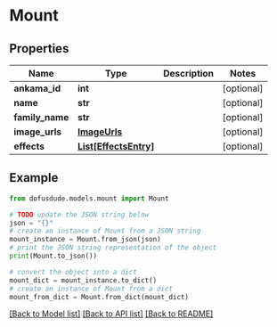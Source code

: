 # Mount


## Properties

Name | Type | Description | Notes
------------ | ------------- | ------------- | -------------
**ankama_id** | **int** |  | [optional] 
**name** | **str** |  | [optional] 
**family_name** | **str** |  | [optional] 
**image_urls** | [**ImageUrls**](ImageUrls.md) |  | [optional] 
**effects** | [**List[EffectsEntry]**](EffectsEntry.md) |  | [optional] 

## Example

```python
from dofusdude.models.mount import Mount

# TODO update the JSON string below
json = "{}"
# create an instance of Mount from a JSON string
mount_instance = Mount.from_json(json)
# print the JSON string representation of the object
print(Mount.to_json())

# convert the object into a dict
mount_dict = mount_instance.to_dict()
# create an instance of Mount from a dict
mount_from_dict = Mount.from_dict(mount_dict)
```
[[Back to Model list]](../README.md#documentation-for-models) [[Back to API list]](../README.md#documentation-for-api-endpoints) [[Back to README]](../README.md)



